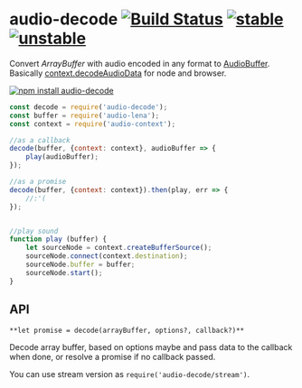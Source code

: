 # audio-decode [![Build Status](https://travis-ci.org/audiojs/audio-decode.svg?branch=master)](https://travis-ci.org/audiojs/audio-decode) [![stable](http://badges.github.io/stability-badges/dist/stable.svg)](http://github.com/badges/stability-badges) [![unstable](http://badges.github.io/stability-badges/dist/unstable.svg)](http://github.com/badges/stability-badges)

Convert _ArrayBuffer_ with audio encoded in any format to [AudioBuffer](https://github.com/audiojs/audio-buffer). Basically [context.decodeAudioData](https://developer.mozilla.org/en-US/docs/Web/API/AudioContext/decodeAudioData) for node and browser.

[![npm install audio-decode](https://nodei.co/npm/audio-decode.png?mini=true)](https://npmjs.org/package/audio-decode/)

```js
const decode = require('audio-decode');
const buffer = require('audio-lena');
const context = require('audio-context');

//as a callback
decode(buffer, {context: context}, audioBuffer => {
	play(audioBuffer);
});

//as a promise
decode(buffer, {context: context}).then(play, err => {
	//:'(
});


//play sound
function play (buffer) {
	let sourceNode = context.createBufferSource();
	sourceNode.connect(context.destination);
	sourceNode.buffer = buffer;
	sourceNode.start();
}
```

## API

`**let promise = decode(arrayBuffer, options?, callback?)**`

Decode array buffer, based on options maybe and pass data to the callback when done, or resolve a promise if no callback passed.

You can use stream version as `require('audio-decode/stream')`.

